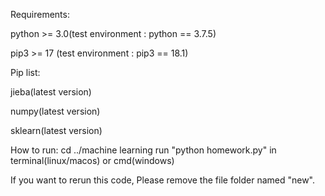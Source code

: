 Requirements:

python >= 3.0(test environment : python == 3.7.5)

pip3 >= 17 (test environment : pip3 == 18.1)


Pip list:

jieba(latest version)

numpy(latest version)

sklearn(latest version)


How to run:
cd ../machine learning
run "python homework.py" in terminal(linux/macos) or cmd(windows)


If you want to rerun this code,
Please remove the file folder named "new".